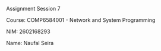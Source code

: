 Assignment Session 7 

Course: COMP6584001 - Network and System Programming

NIM: 2602168293

Name: Naufal Seira
